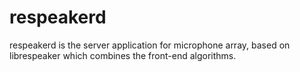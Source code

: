 # respeakerd
respeakerd is the server application for microphone array, based on librespeaker which combines the front-end algorithms.